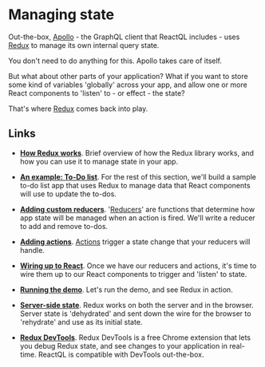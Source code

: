 # Managing state

Out-the-box, [Apollo](http://dev.apollodata.com/react/) - the GraphQL client that ReactQL includes - uses [Redux](http://redux.js.org/) to manage its own internal query state.

You don't need to do anything for this. Apollo takes care of itself.

But what about other parts of your application? What if you want to store some kind of variables 'globally' across your app, and allow one or more React components to 'listen' to - or effect - the state?

That's where [Redux](http://redux.js.org/) comes back into play.

## Links

* **[How Redux works](redux.md)**.  Brief overview of how the Redux library works, and how you can use it to manage state in your app.

* **[An example: To-Do list](example.md)**.  For the rest of this section, we'll build a sample to-do list app that uses Redux to manage data that React components will use to update the to-dos.

* **[Adding custom reducers](reducers.md)**. '[Reducers](http://redux.js.org/docs/basics/Reducers.html)' are functions that determine how app state will be managed when an action is fired.  We'll write a reducer to add and remove to-dos.

* **[Adding actions](actions.md)**. [Actions](http://redux.js.org/docs/faq/Actions.html) trigger a state change that your reducers will handle.

* **[Wiring up to React](react.md)**. Once we have our reducers and actions, it's time to wire them up to our React components to trigger and 'listen' to state.

* **[Running the demo](demo.md)**. Let's run the demo, and see Redux in action.

* **[Server-side state](server.md)**. Redux works on both the server and in the browser. Server state is 'dehydrated' and sent down the wire for the browser to 'rehydrate' and use as its initial state.

* **[Redux DevTools](devtools.md)**. Redux DevTools is a free Chrome extension that lets you debug Redux state, and see changes to your application in real-time. ReactQL is compatible with DevTools out-the-box.
